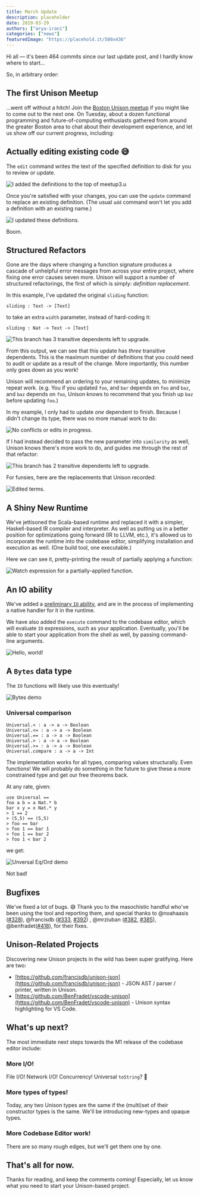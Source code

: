 ```yaml
---
title: March Update
description: placeholder
date: 2019-03-29
authors: ["arya-irani"]
categories: ["news"]
featuredImage: "https://placehold.it/580x436"
---
```

Hi all — it's been 464 commits since our last update post, and I hardly know where to start...

So, in arbitrary order:

## The first Unison Meetup

...went off without a hitch! Join the [Boston Unison meetup](https://www.meetup.com/Boston-Unison/) if you might like to come out to the next one. On Tuesday, about a dozen functional programming and future-of-computing enthusiasts gathered from around the greater Boston area to chat about their development experience, and let us show off our current progress, including:

## Actually editing existing code 😅

The `edit` command writes the text of the specified definition to disk for you to review or update.

![I added the definitions to the top of meetup3.u](./55251341-8fac5880-520d-11e9-9d74-9a6661e5f0bf.png)

Once you're satisfied with your changes, you can use the `update` command to replace an existing definition. (The usual `add` command won't let you add a definition with an existing name.)

![I updated these definitions.](./55251578-2c6ef600-520e-11e9-81a4-4f09b40179d0.png)

Boom.

## Structured Refactors

Gone are the days where changing a function signature produces a cascade of unhelpful error messages from across your entire project, where fixing one error causes seven more. Unison will support a number of structured refactorings, the first of which is simply: _definition replacement_.

In this example, I've updated the original `sliding` function:

```unison
sliding : Text -> [Text]
```

to take an extra `width` parameter, instead of hard-coding it:

```unison
sliding : Nat -> Text -> [Text]
```

![This branch has 3 transitive dependents left to upgrade.](./55250484-815d3d00-520b-11e9-9557-ef5d01eed85b.png)

From this output, we can see that this update has _three_ transitive dependents. This is the maximum number of definitions that you could need to audit or update as a result of the change. More importantly, this number only goes down as you work!

Unison will recommend an ordering to your remaining updates, to minimize repeat work. (e.g. You if you updated `foo`, and `bar` depends on `foo` and `baz`, and `baz` depends on `foo`, Unison knows to recommend that you finish up `baz` before updating `foo`.)

In my example, I only had to update _one_ dependent to finish. Because I didn't change its type, there was no more manual work to do:

![No conflicts or edits in progress.](./55250768-355ec800-520c-11e9-8236-f82dfea8559a.png)

If I had instead decided to pass the new parameter into `similarity` as well, Unison knows there's more work to do, and guides me through the rest of that refactor:

![This branch has 2 transitive dependents left to upgrade.](./55251059-dea5be00-520c-11e9-9cfb-b6a26c429865.png)

For funsies, here are the replacements that Unison recorded:

![Edited terms.](./55251163-17de2e00-520d-11e9-8809-4f5993b57657.png)

## A Shiny New Runtime

We've jettisoned the Scala-based runtime and replaced it with a simpler, Haskell-based IR compiler and interpreter. As well as putting us in a better position for optimizations going forward (IR to LLVM, etc.), it's allowed us to incorporate the runtime into the codebase editor, simplifying installation and execution as well. (One build tool, one executable.)

Here we can see it, pretty-printing the result of partially applying a function:

![Watch expression for a partially-applied function.](./55251780-92f41400-520e-11e9-86db-e092c6847f63.png)

## An IO ability

We've added a [preliminary `IO` ability](https://github.com/unisonweb/unison/blob/ed69a95128440f7976014d2826a0e0872662ba43/parser-typechecker/src/Unison/Runtime/IOSource.hs#L194-L281), and are in the process of implementing a native handler for it in the runtime.

We have also added the `execute` command to the codebase editor, which will evaluate `IO` expressions, such as your application. Eventually, you'll be able to start your application from the shell as well, by passing command-line arguments.

![Hello, world!](./55258190-63013c80-521f-11e9-8853-ca10aaa8bd05.png)

## A `Bytes` data type

The `IO` functions will likely use this eventually!

![Bytes demo](./54630653-b968c100-4a50-11e9-9200-2a96e6ff6a03.png)

### Universal comparison

```unison
Universal.< : a -> a -> Boolean
Universal.<= : a -> a -> Boolean
Universal.== : a -> a -> Boolean
Universal.> : a -> a -> Boolean
Universal.>= : a -> a -> Boolean
Universal.compare : a -> a -> Int
```

The implementation works for all types, comparing values structurally. Even functions! We will probably do something in the future to give these a more constrained type and get our free theorems back.

At any rate, given:

```unison
use Universal ==
foo a b = a Nat.* b
bar x y = x Nat.* y
> 1 == 2
> (5,5) == (5,5)
> foo == bar
> foo 1 == bar 1
> foo 1 == bar 2
> foo 1 < bar 2
```

we get:

![Unversal Eq/Ord demo](./55260307-4536d600-5225-11e9-818f-03d0876ae230.png)

Not bad!

## Bugfixes

We've fixed a lot of bugs. 😅 Thank you to the masochistic handful who've been using the tool and reporting them, and special thanks to @noahaasis ([#328](https://github.com/unisonweb/unison/pull/328)), @francisdb ([#333](https://github.com/unisonweb/unison/pull/333), [#392](https://github.com/unisonweb/unison/pull/392)) , @mrziuban ([#382](https://github.com/unisonweb/unison/pull/382), [#385](https://github.com/unisonweb/unison/pull/385)), @benfradet([#418](https://github.com/unisonweb/unison/pull/418)), for their fixes.

## Unison-Related Projects

Discovering new Unison projects in the wild has been super gratifying. Here are two:

* [https://github.com/francisdb/unison-json](https://github.com/francisdb/unison-json) - JSON AST / parser / printer, written in Unison.
* [https://github.com/BenFradet/vscode-unison](https://github.com/BenFradet/vscode-unison) - Unison syntax highlighting for VS Code.

## What's up next?

The most immediate next steps towards the M1 release of the codebase editor include:

### More I/O!

File I/O! Network I/O! Concurrency! Universal `toString`? 🤔

### More types of types!

Today, any two Unison types are the same if the (multi)set of their constructor types is the same. We'll be introducing new-types and opaque types.

### More Codebase Editor work!

There are so many rough edges, but we'll get them one by one.

## That's all for now.

Thanks for reading, and keep the comments coming! Especially, let us know what you need to start your Unison-based project.
